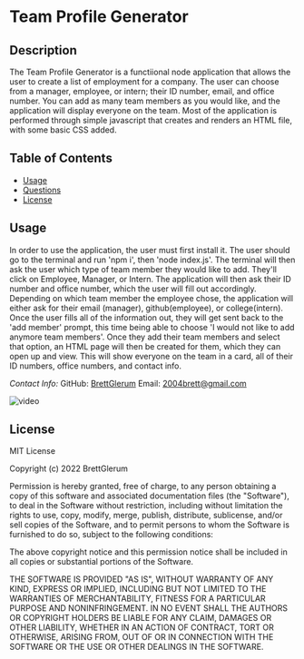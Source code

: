 # Team Profile Generator
## Description
The Team Profile Generator is a functiional node application that allows the user to create a list of employment for a company. The user can choose from a manager, employee, or intern; their ID number, email, and office number. You can add as many team members as you would like, and the application will display everyone on the team. Most of the application is performed through simple javascript that creates and renders an HTML file, with some basic CSS added.

## Table of Contents
  * [Usage](#usage)
  * [Questions](#questions)
  * [License](#license)
    
    
      
## Usage
  In order to use the application, the user must first install it. The user should go to the terminal and run 'npm i', then 'node index.js'. The terminal will then ask the user which type of team member they would like to add. They'll click on Employee, Manager, or Intern. The application will then ask their ID number and office number, which the user will fill out accordingly. Depending on which team member the employee chose, the application will either ask for their email (manager), github(employee), or college(intern). Once the user fills all of the information out, they will get sent back to the 'add member' prompt, this time being able to choose 'I would not like to add anymore team members'. Once they add their team members and select that option, an HTML page will then be created for them, which they can open up and view. This will show everyone on the team in a card, all of their ID numbers, office numbers, and contact info.
  
  
  _Contact Info:_
  GitHub: [BrettGlerum](https://github.com/BrettGlerum)
  Email: [2004brett@gmail.com](mailto:2004brett@gmail.com)

  ![video](https://drive.google.com/file/d/15BFPpwUDdU9t8bQzqRFg_DwCh3pEZKb_/view?usp=sharing)
    
## License
      
MIT License

Copyright (c) 2022 BrettGlerum

Permission is hereby granted, free of charge, to any person obtaining a copy
of this software and associated documentation files (the "Software"), to deal
in the Software without restriction, including without limitation the rights
to use, copy, modify, merge, publish, distribute, sublicense, and/or sell
copies of the Software, and to permit persons to whom the Software is
furnished to do so, subject to the following conditions:

The above copyright notice and this permission notice shall be included in all
copies or substantial portions of the Software.

THE SOFTWARE IS PROVIDED "AS IS", WITHOUT WARRANTY OF ANY KIND, EXPRESS OR
IMPLIED, INCLUDING BUT NOT LIMITED TO THE WARRANTIES OF MERCHANTABILITY,
FITNESS FOR A PARTICULAR PURPOSE AND NONINFRINGEMENT. IN NO EVENT SHALL THE
AUTHORS OR COPYRIGHT HOLDERS BE LIABLE FOR ANY CLAIM, DAMAGES OR OTHER
LIABILITY, WHETHER IN AN ACTION OF CONTRACT, TORT OR OTHERWISE, ARISING FROM,
OUT OF OR IN CONNECTION WITH THE SOFTWARE OR THE USE OR OTHER DEALINGS IN THE
SOFTWARE.
